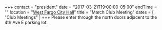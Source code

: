 +++
contact = "president"
date = "2017-03-21T19:00:00-05:00"
endTime = ""
location = "[West Fargo City Hall](/places/west-fargo-city-hall/)"
title = "March Club Meeting"
dates = [ "Club Meetings" ]
+++
Please enter through the north
doors adjacent to the 4th Ave E parking lot.
